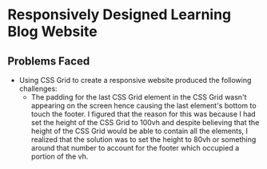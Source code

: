 # Responsively Designed Learning Blog Website
## Problems Faced
- Using CSS Grid to create a responsive website produced the following challenges:
    - The padding for the last CSS Grid element in the CSS Grid wasn't appearing on the screen hence causing the last element's bottom to touch the footer. I figured that the reason for this was because I had set the height of the CSS Grid to 100vh and despite believing that the height of the CSS Grid would be able to contain all the elements, I realized that the solution was to set the height to 80vh or something around that number to account for the footer which occupied a portion of the vh.